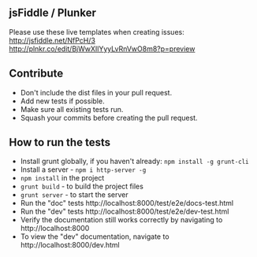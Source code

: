 ## jsFiddle / Plunker
Please use these live templates when creating issues:  
http://jsfiddle.net/NfPcH/3  
http://plnkr.co/edit/BjWwXIlYyyLvRnVwO8m8?p=preview

## Contribute
* Don't include the dist files in your pull request.
* Add new tests if possible.
* Make sure all existing tests run.
* Squash your commits before creating the pull request.

## How to run the tests
* Install grunt globally, if you haven't already: `npm install -g grunt-cli`
* Install a server - `npm i http-server -g`
* `npm install` in the project
* `grunt build` - to build the project files
* `grunt server` - to start the server
* Run the "doc" tests http://localhost:8000/test/e2e/docs-test.html
* Run the "dev" tests http://localhost:8000/test/e2e/dev-test.html
* Verify the documentation still works correctly by navigating to http://localhost:8000
* To view the "dev" documentation, navigate to http://localhost:8000/dev.html
